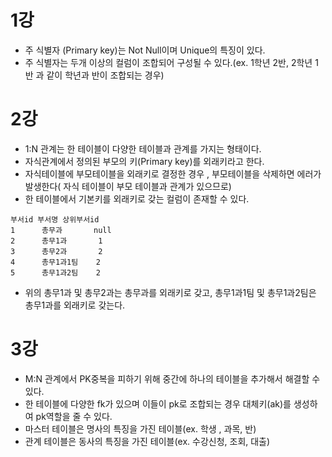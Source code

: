# **1강**

- 주 식별자 (Primary key)는 Not Null이며 Unique의 특징이 있다.
- 주 식별자는 두개 이상의 컬럼이 조합되어 구성될 수 있다.(ex. 1학년 2반, 2학년 1반 과 같이 학년과 반이 조합되는 경우)

# **2강**

- 1:N 관계는 한 테이블이 다양한 테이블과 관계를 가지는 형태이다.
- 자식관계에서 정의된 부모의 키(Primary key)를 외래키라고 한다.
- 자식테이블에 부모테이블을 외래키로 결정한 경우 , 부모테이블을 삭제하면 에러가 발생한다( 자식 테이블이 부모 테이블과 관계가 있으므로)
- 한 테이블에서 기본키를 외래키로 갖는 컬럼이 존재할 수 있다.

```
부서id 부서명 상위부서id
1      총무과       null
2      총무1과       1
3      총무2과       2
4      총무1과1팀    2
5      총무1과2팀    2
```

- 위의 총무1과 및 총무2과는 총무과를 외래키로 갖고, 총무1과1팀 및 총무1과2팀은 총무1과를 외래키로 갖는다.

# **3강**

- M:N 관계에서 PK중복을 피하기 위해 중간에 하나의 테이블을 추가해서 해결할 수 있다.
- 한 테이블에 다양한 fk가 있으며 이들이 pk로 조합되는 경우 대체키(ak)를 생성하여 pk역할을 줄 수 있다.
- 마스터 테이블은 명사의 특징을 가진 테이블(ex. 학생 , 과목, 반)
- 관계 테이블은 동사의 특징을 가진 테이블(ex. 수강신청, 조회, 대출)
